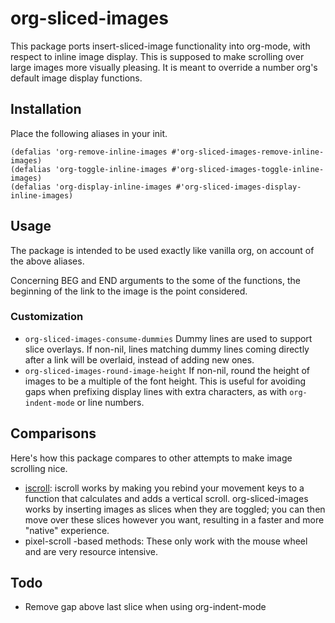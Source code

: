 # org-sliced-images

This package ports insert-sliced-image functionality into org-mode, with respect
to inline image display. This is supposed to make scrolling over large images
more visually pleasing. It is meant to override a number org's default image
display functions.

## Installation

Place the following aliases in your init.

```
(defalias 'org-remove-inline-images #'org-sliced-images-remove-inline-images)
(defalias 'org-toggle-inline-images #'org-sliced-images-toggle-inline-images)
(defalias 'org-display-inline-images #'org-sliced-images-display-inline-images)
```

## Usage

The package is intended to be used exactly like vanilla org, on account of the
above aliases.

Concerning BEG and END arguments to the some of the functions, the beginning of
the link to the image is the point considered.

### Customization

- `org-sliced-images-consume-dummies` Dummy lines are used to support slice
  overlays. If non-nil, lines matching dummy lines coming directly after a link
  will be overlaid, instead of adding new ones.
- `org-sliced-images-round-image-height` If non-nil, round the height of images
  to be a multiple of the font height. This is useful for avoiding gaps when
  prefixing display lines with extra characters, as with `org-indent-mode` or
  line numbers.

## Comparisons

Here's how this package compares to other attempts to make image scrolling nice.

- [iscroll](https://github.com/casouri/iscroll): iscroll works by making you
  rebind your movement keys to a function that calculates and adds a vertical
  scroll. org-sliced-images works by inserting images as slices when they are
  toggled; you can then move over these slices however you want, resulting in a
  faster and more "native" experience.
- pixel-scroll -based methods: These only work with the mouse wheel and are very
  resource intensive.

## Todo

- Remove gap above last slice when using org-indent-mode
